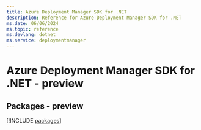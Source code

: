 ```yaml
---
title: Azure Deployment Manager SDK for .NET
description: Reference for Azure Deployment Manager SDK for .NET
ms.date: 06/06/2024
ms.topic: reference
ms.devlang: dotnet
ms.service: deploymentmanager
---
```

# Azure Deployment Manager SDK for .NET - preview
## Packages - preview
[!INCLUDE [packages](deployment-manager-index.md)]